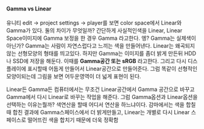 #### Gamma vs Linear

유니티 edit -> project settings -> player를 보면 color space에서 Linear와 Gamma가 있다. 둘의 차이가 무엇일까? 간단하게 사실적인색을 Linear, Linear Space이미지에 Gamma 보정을 한 경우 Gamma 라고한다. 엥? Gamma는 실제색이아닌가? Gamma는 사람이 자연스럽다고 느끼는 색을 만들어낸다. Linear는 왜곡되지 않는 선형모양의 형태를 띄고있다. 하지만 Gamma는 이미지를 좀더 밝게 만든뒤 HDD나 SSD에 저장을 해둔다. 이때를 **Gamma공간 또는 sRGB** 라고한다. 그리고 다시 디스플레이에 표시할때 어둡게 만들어서 Linear공간으로 만들어준다. 그럼 똑같이 선형적인 모양이되는데 그림을 보면 어두운영역이 더 넓게 표현이 된다.

Linear든 Gamma든 컴퓨터에서는 무조건 Linear공간에서 Gamma 공간으로 바꾸고 Gamma에서 다시 Linear로 바꾸는 작업을 해준다. 그럼 Gamma옵션과 Linear옵션을 선택하는 이유는뭘까? 색연산을 할때 어디서 연산을 하느냐이다. 감마에서는 색을 합칠때 합친 결과에 Gamma스페이스에서 더 밝게만들고, Linear는 개별로 다시 Linear 스페이스로 떨어뜨린 색을 합치기 때문에 더욱 정확함